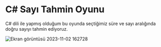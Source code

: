 # C# Sayı Tahmin Oyunu

C# dili ile yapmış olduğum bu oyunda seçtiğimiz süre ve sayı aralığında doğru sayıyı tahmin ediyoruz.

![Ekran görüntüsü 2023-11-02 162728](https://github.com/burakelci12/_CSharp_SayiTahminOyunu/assets/131363641/c1c1f1d7-fc4e-4362-9057-f40c9afe1517)

